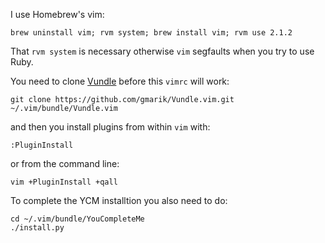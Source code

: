 I use Homebrew's vim:

    brew uninstall vim; rvm system; brew install vim; rvm use 2.1.2

That `rvm system` is necessary otherwise `vim` segfaults when you try to use Ruby.

You need to clone [Vundle](https://github.com/gmarik/Vundle.vim#about) before this `vimrc` will work:

    git clone https://github.com/gmarik/Vundle.vim.git ~/.vim/bundle/Vundle.vim

and then you install plugins from within `vim` with:

    :PluginInstall

or from the command line:

    vim +PluginInstall +qall

To complete the YCM installtion you also need to do:

    cd ~/.vim/bundle/YouCompleteMe
    ./install.py

